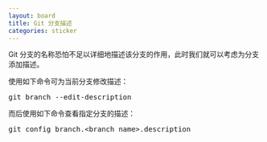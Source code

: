 ```yaml
---
layout: board
title: Git 分支描述
categories: sticker
---
```


Git 分支的名称恐怕不足以详细地描述该分支的作用，此时我们就可以考虑为分支添加描述。

使用如下命令可为当前分支修改描述：

<pre class="brush: bash">
git branch --edit-description
</pre>

而后使用如下命令查看指定分支的描述：

<pre class="brush: bash">
git config branch.&lt;branch_name>.description
</pre>
